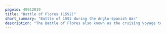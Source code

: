 ```yaml
---
pageid: 40912019
title: "Battle of Flores (1592)"
short_summary: "Battle of 1592 during the Anglo-Spanish War"
description: "The Battle of Flores also known as the cruising Voyage to the Azores of 1592 or the Capture of the Madre de deus describes a Series of naval Engagements which took Place during the anglo-spanish War from may 20. The Battle was Part of an Expedition by an english Fleet initially led by Sir Walter Raleigh then by Martin Frobisher and John Burgh. The Expedition involved the Capture of a Number of portuguese and spanish Ships including the large portuguese Carrack Madre de Deus after a long naval Battle off the Island of Flores in the Azores. The Expedition, particularly the Capture of the great Carrack, was a financial and military Success. The rich cargo aboard the carrack, which at the time equaled nearly half the size of the Kingdom of England's royal annual revenue, was subject to mass theft when it arrived in Dartmouth, England, followed by quarrels over the shares of the prize. The Expedition had formative Consequences for the english both financially and on the Future of english Exploration."
---
```

